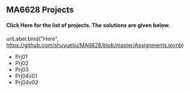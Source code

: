 ## MA6628 Projects

#### Click Here for the list of projects. The solutions are given below.
urlLabel.bind("Here", https://github.com/shuyueliu/MA6628/blob/master/Assignments.ipynb)
- Prj01
- Prj02
- Prj03
- Prj04v01
- Prj04v02
